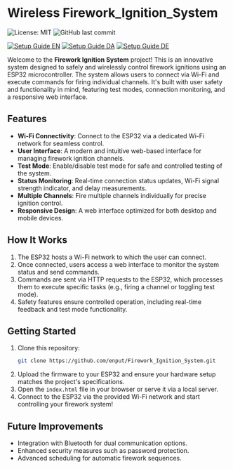 # Wireless Firework_Ignition_System
![License: MIT](https://img.shields.io/badge/License-MIT-yellow.svg)
![GitHub last commit](https://img.shields.io/github/last-commit/enput/Firework_Ignition_System)

[![Setup Guide EN](https://img.shields.io/badge/Setup%20Guide-English-blue)](https://github.com/enput/Firework_Ignition_System/blob/main/docs/Setup-Guide.en.md)
[![Setup Guide DA](https://img.shields.io/badge/Setup%20Guide-Danish-blue)](https://github.com/enput/Firework_Ignition_System/blob/main/docs/Setup-Guide.da.md)
[![Setup Guide DE](https://img.shields.io/badge/Setup%20Guide-German-blue)](https://github.com/enput/Firework_Ignition_System/blob/main/docs/Setup-Guide.de.md)

Welcome to the **Firework Ignition System** project! This is an innovative system designed to safely and wirelessly control firework ignitions using an ESP32 microcontroller. The system allows users to connect via Wi-Fi and execute commands for firing individual channels. It's built with user safety and functionality in mind, featuring test modes, connection monitoring, and a responsive web interface.

## Features

- **Wi-Fi Connectivity**: Connect to the ESP32 via a dedicated Wi-Fi network for seamless control.
- **User Interface**: A modern and intuitive web-based interface for managing firework ignition channels.
- **Test Mode**: Enable/disable test mode for safe and controlled testing of the system.
- **Status Monitoring**: Real-time connection status updates, Wi-Fi signal strength indicator, and delay measurements.
- **Multiple Channels**: Fire multiple channels individually for precise ignition control.
- **Responsive Design**: A web interface optimized for both desktop and mobile devices.

## How It Works

1. The ESP32 hosts a Wi-Fi network to which the user can connect.
2. Once connected, users access a web interface to monitor the system status and send commands.
3. Commands are sent via HTTP requests to the ESP32, which processes them to execute specific tasks (e.g., firing a channel or toggling test mode).
4. Safety features ensure controlled operation, including real-time feedback and test mode functionality.

## Getting Started

1. Clone this repository:
   ```bash
   git clone https://github.com/enput/Firework_Ignition_System.git
   ```
2. Upload the firmware to your ESP32 and ensure your hardware setup matches the project's specifications.
3. Open the `index.html` file in your browser or serve it via a local server.
4. Connect to the ESP32 via the provided Wi-Fi network and start controlling your firework system!

## Future Improvements

- Integration with Bluetooth for dual communication options.
- Enhanced security measures such as password protection.
- Advanced scheduling for automatic firework sequences.

